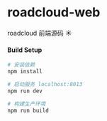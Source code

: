 # roadcloud-web

roadcloud 前端源码
:sunny:
#### Build Setup
``` bash
# 安装依赖
npm install

# 启动服务 localhost:8013
npm run dev

# 构建生产环境
npm run build
```